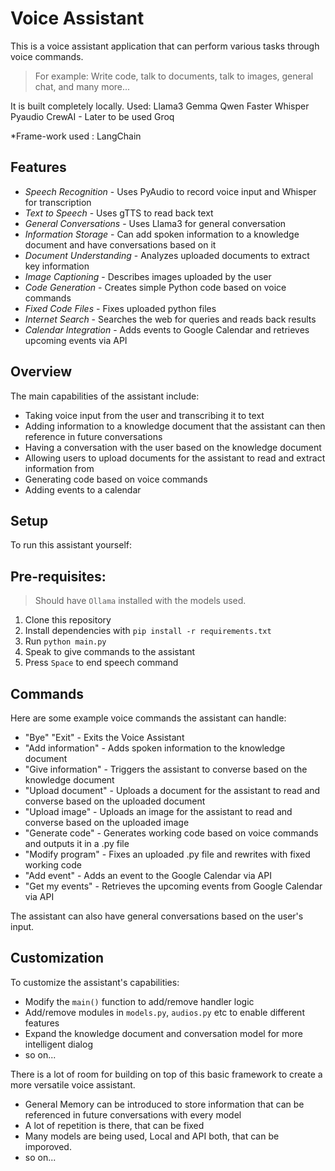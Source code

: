 # Voice Assistant

This is a voice assistant application that can perform various tasks through voice commands. 
> For example: Write code, talk to documents, talk to images, general chat, and many more...


It is built completely locally.
Used:
Llama3
Gemma
Qwen
Faster Whisper
Pyaudio
CrewAI - Later to be used
Groq

*Frame-work used : LangChain

## Features
- *Speech Recognition* - Uses PyAudio to record voice input and Whisper for transcription
- *Text to Speech* - Uses gTTS to read back text
- *General Conversations* - Uses Llama3 for general conversation
- *Information Storage* - Can add spoken information to a knowledge document and have conversations based on it
- *Document Understanding* - Analyzes uploaded documents to extract key information
- *Image Captioning* - Describes images uploaded by the user
- *Code Generation* - Creates simple Python code based on voice commands
- *Fixed Code Files* - Fixes uploaded python files
- *Internet Search* - Searches the web for queries and reads back results
- *Calendar Integration* - Adds events to Google Calendar and retrieves upcoming events via API

## Overview

The main capabilities of the assistant include:

- Taking voice input from the user and transcribing it to text
- Adding information to a knowledge document that the assistant can then reference in future conversations
- Having a conversation with the user based on the knowledge document
- Allowing users to upload documents for the assistant to read and extract information from
- Generating code based on voice commands
- Adding events to a calendar

## Setup

To run this assistant yourself:

## Pre-requisites:

> Should have `Ollama` installed with the models used.

1. Clone this repository
2. Install dependencies with `pip install -r requirements.txt`
3. Run `python main.py`
4. Speak to give commands to the assistant
5. Press `Space` to end speech command

## Commands

Here are some example voice commands the assistant can handle:
- "Bye" "Exit" - Exits the Voice Assistant
- "Add information" - Adds spoken information to the knowledge document
- "Give information" - Triggers the assistant to converse based on the knowledge document
- "Upload document" - Uploads a document for the assistant to read and converse based on the uploaded document
- "Upload image" - Uploads an image for the assistant to read and converse based on the uploaded image
- "Generate code" - Generates working code based on voice commands and outputs it in a .py file 
- "Modify program" - Fixes an uploaded .py file and rewrites with fixed working code
- "Add event" - Adds an event to the Google Calendar via API
- "Get my events" - Retrieves the upcoming events from Google Calendar via API 

The assistant can also have general conversations based on the user's input.

## Customization

To customize the assistant's capabilities:

- Modify the `main()` function to add/remove handler logic
- Add/remove modules in `models.py`, `audios.py` etc to enable different features
- Expand the knowledge document and conversation model for more intelligent dialog
- so on...

There is a lot of room for building on top of this basic framework to create a more versatile voice assistant.

- General Memory can be introduced to store information that can be referenced in future conversations with every model
- A lot of repetition is there, that can be fixed
- Many models are being used, Local and API both, that can be imporoved.
- so on...
